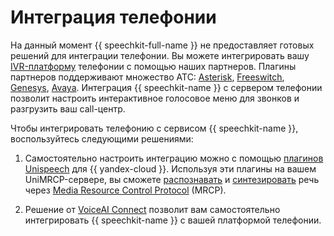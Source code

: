 # Интеграция телефонии

На данный момент {{ speechkit-full-name }} не предоставляет готовых решений для интеграции телефонии. Вы можете интегрировать вашу [IVR-платформу](https://en.wikipedia.org/wiki/Interactive_voice_response) телефонии с помощью наших партнеров. Плагины партнеров поддерживают множество АТС: [Asterisk](https://www.asterisk.org), [Freeswitch](https://freeswitch.com), [Genesys](https://www.genesys.com/), [Avaya](https://www.avaya.com/). Интеграция {{ speechkit-name }} с сервером телефонии позволит настроить интерактивное голосовое меню для звонков и разгрузить ваш call-центр.

Чтобы интегрировать телефонию с сервисом {{ speechkit-name }}, воспользуйтесь следующими решениями:

1. Самостоятельно настроить интеграцию можно с помощью [плагинов Unispeech](https://www.unispeech.io/yandex) для {{ yandex-cloud }}. Используя эти плагины на вашем UniMRCP-сервере, вы сможете [распознавать](../stt/) и [синтезировать](../tts/) речь через [Media Resource Control Protocol](https://en.wikipedia.org/wiki/Media_Resource_Control_Protocol) (MRCP).

1. Решение от [VoiceAI Connect](https://voiceaiconnect.audiocodes.com/) позволит вам самостоятельно интегрировать {{ speechkit-name }} с вашей платформой телефонии. 
